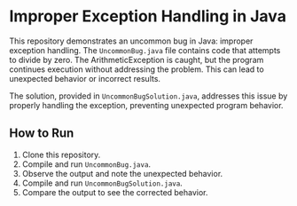# Improper Exception Handling in Java

This repository demonstrates an uncommon bug in Java: improper exception handling. The `UncommonBug.java` file contains code that attempts to divide by zero.  The ArithmeticException is caught, but the program continues execution without addressing the problem. This can lead to unexpected behavior or incorrect results.

The solution, provided in `UncommonBugSolution.java`, addresses this issue by properly handling the exception, preventing unexpected program behavior.

## How to Run

1. Clone this repository.
2. Compile and run `UncommonBug.java`.
3. Observe the output and note the unexpected behavior.
4. Compile and run `UncommonBugSolution.java`.
5. Compare the output to see the corrected behavior.
